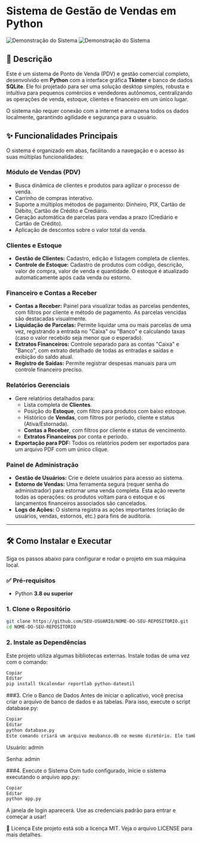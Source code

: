 # Sistema de Gestão de Vendas em Python

![Demonstração do Sistema](https://img.shields.io/badge/Python-3.9+-blue.svg)
![Demonstração do Sistema](https://img.shields.io/badge/License-MIT-green.svg)

## 📖 Descrição

Este é um sistema de Ponto de Venda (PDV) e gestão comercial completo, desenvolvido em **Python** com a interface gráfica **Tkinter** e banco de dados **SQLite**. Ele foi projetado para ser uma solução desktop simples, robusta e intuitiva para pequenos comércios e vendedores autônomos, centralizando as operações de venda, estoque, clientes e financeiro em um único lugar.

O sistema não requer conexão com a internet e armazena todos os dados localmente, garantindo agilidade e segurança para o usuário.

## ✨ Funcionalidades Principais

O sistema é organizado em abas, facilitando a navegação e o acesso às suas múltiplas funcionalidades:

### **Módulo de Vendas (PDV)**
* Busca dinâmica de clientes e produtos para agilizar o processo de venda.
* Carrinho de compras interativo.
* Suporte a múltiplos métodos de pagamento: Dinheiro, PIX, Cartão de Débito, Cartão de Crédito e Crediário.
* Geração automática de parcelas para vendas a prazo (Crediário e Cartão de Crédito).
* Aplicação de descontos sobre o valor total da venda.

### **Clientes e Estoque**
* **Gestão de Clientes:** Cadastro, edição e listagem completa de clientes.
* **Controle de Estoque:** Cadastro de produtos com código, descrição, valor de compra, valor de venda e quantidade. O estoque é atualizado automaticamente após cada venda ou estorno.

### **Financeiro e Contas a Receber**
* **Contas a Receber:** Painel para visualizar todas as parcelas pendentes, com filtros por cliente e método de pagamento. As parcelas vencidas são destacadas visualmente.
* **Liquidação de Parcelas:** Permite liquidar uma ou mais parcelas de uma vez, registrando a entrada no "Caixa" ou "Banco" e calculando taxas (caso o valor recebido seja menor que o esperado).
* **Extratos Financeiros:** Controle separado para as contas "Caixa" e "Banco", com extrato detalhado de todas as entradas e saídas e exibição do saldo atual.
* **Registro de Saídas:** Permite registrar despesas manuais para um controle financeiro preciso.

### **Relatórios Gerenciais**
* Gere relatórios detalhados para:
    * Lista completa de **Clientes**.
    * Posição do **Estoque**, com filtro para produtos com baixo estoque.
    * Histórico de **Vendas**, com filtros por período, cliente e status (Ativa/Estornada).
    * **Contas a Receber**, com filtros por cliente e status de vencimento.
    * **Extratos Financeiros** por conta e período.
* **Exportação para PDF:** Todos os relatórios podem ser exportados para um arquivo PDF com um único clique.

### **Painel de Administração**
* **Gestão de Usuários:** Crie e delete usuários para acesso ao sistema.
* **Estorno de Vendas:** Uma ferramenta segura (requer senha do administrador) para estornar uma venda completa. Esta ação reverte todas as operações: os produtos voltam para o estoque e os lançamentos financeiros associados são cancelados.
* **Logs de Ações:** O sistema registra as ações importantes (criação de usuários, vendas, estornos, etc.) para fins de auditoria.

------------------------------------------------------------------------------------------------------------------------------
## 🛠️ Como Instalar e Executar

Siga os passos abaixo para configurar e rodar o projeto em sua máquina local.

### ✅ Pré-requisitos

- Python **3.8 ou superior**

### 1. Clone o Repositório

```bash
git clone https://github.com/SEU-USUARIO/NOME-DO-SEU-REPOSITORIO.git
cd NOME-DO-SEU-REPOSITORIO
````

### 2. Instale as Dependências
Este projeto utiliza algumas bibliotecas externas. Instale todas de uma vez com o comando:

```bash
Copiar
Editar
pip install tkcalendar reportlab python-dateutil
```

###3. Crie o Banco de Dados
Antes de iniciar o aplicativo, você precisa criar o arquivo de banco de dados e as tabelas. Para isso, execute o script database.py:

```bash
Copiar
Editar
python database.py
Este comando criará um arquivo meubanco.db no mesmo diretório. Ele também criará um usuário padrão para o primeiro acesso.
```

Usuário: admin

Senha: admin

###4. Execute o Sistema
Com tudo configurado, inicie o sistema executando o arquivo app.py:

```bash
Copiar
Editar
python app.py
```

A janela de login aparecerá. Use as credenciais padrão para entrar e começar a usar!

📜 Licença
Este projeto está sob a licença MIT. Veja o arquivo LICENSE para mais detalhes.
